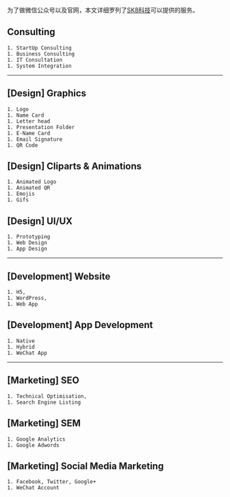 为了做微信公众号以及官网，本文详细罗列了[SK8科技](https://sk8.tech)可以提供的服务。

## Consulting
    1. StartUp Consulting
    1. Business Consulting
    1. IT Consultation
    1. System Integration
---
## [Design] Graphics
    1. Logo
    1. Name Card
    1. Letter head
    1. Presentation Folder
    1. E-Name Card
    1. Email Signature
    1. QR Code
## [Design] Cliparts & Animations
    1. Animated Logo
    1. Animated QR
    1. Emojis
    1. Gifs
## [Design] UI/UX
    1. Prototyping
    1. Web Design
    1. App Design
---
## [Development] Website
    1. H5, 
    1. WordPress, 
    1. Web App
## [Development] App Development
    1. Native
    1. Hybrid
    1. WeChat App
---
## [Marketing] SEO
    1. Technical Optimisation, 
    1. Search Engine Listing
## [Marketing] SEM
    1. Google Analytics
    1. Google Adwords
## [Marketing] Social Media Marketing
    1. Facebook, Twitter, Google+
    1. WeChat Account